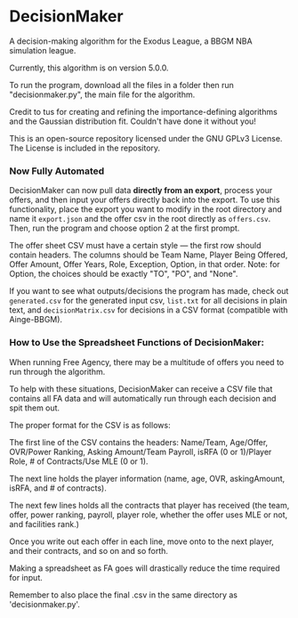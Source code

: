 # DecisionMaker
A decision-making algorithm for the Exodus League, a BBGM NBA simulation league.

Currently, this algorithm is on version 5.0.0.

To run the program, download all the files in a folder then run
"decisionmaker.py", the main file for the algorithm.

Credit to tus for creating and refining the importance-defining algorithms and the
Gaussian distribution fit. Couldn't have done it without you!

This is an open-source repository licensed under the GNU GPLv3 License. The License
is included in the repository.

### Now Fully Automated
DecisionMaker can now pull data **directly from an export**, process your offers,
and then input your offers directly back into the export. To use this functionality,
place the export you want to modify in the root directory and name it `export.json`
and the offer csv in the root directly as `offers.csv`. Then, run the program and
choose option 2 at the first prompt.

The offer sheet CSV must have a certain style — the first row should contain headers.
The columns should be Team Name, Player Being Offered, Offer Amount, Offer Years, Role, Exception, Option,
in that order. Note: for Option, the choices should be exactly "TO", "PO", and "None".

If you want to see what outputs/decisions the program has made, check out `generated.csv` for the
generated input csv, `list.txt` for all decisions in plain text, and `decisionMatrix.csv` for
decisions in a CSV format (compatible with Ainge-BBGM).

### How to Use the Spreadsheet Functions of DecisionMaker:
When running Free Agency, there may be a multitude of offers you need to run through the algorithm.

To help with these situations, DecisionMaker can receive a CSV file that contains all FA data and
will automatically run through each decision and spit them out.

The proper format for the CSV is as follows:

The first line of the CSV contains the headers: Name/Team, Age/Offer, OVR/Power Ranking, Asking Amount/Team Payroll,
isRFA (0 or 1)/Player Role, # of Contracts/Use MLE (0 or 1).

The next line holds the player information (name, age, OVR, askingAmount, isRFA, and # of contracts).

The next few lines holds all the contracts that player has received (the team, offer, power ranking, payroll, player role,
whether the offer uses MLE or not, and facilities rank.)

Once you write out each offer in each line, move onto to the next player, and their contracts, and so on and so forth.

Making a spreadsheet as FA goes will drastically reduce the time required for input.

Remember to also place the final .csv in the same directory as 'decisionmaker.py'.
